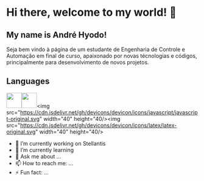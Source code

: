 

# Hi there, welcome to my world! 👋
## My name is André Hyodo!

Seja bem vindo à página de um estudante de Engenharia de Controle e Automação em final de curso, apaixonado por novas técnologias e códigos, principalmente para desenvolvimento de novos projetos.

## Languages
<img src="https://cdn.jsdelivr.net/gh/devicons/devicon/icons/c/c-original.svg" width="40" height="40"/><img src="https://cdn.jsdelivr.net/gh/devicons/devicon/icons/csharp/csharp-original.svg" width="40" height="40"/><img src="https://cdn.jsdelivr.net/gh/devicons/devicon/icons/javascript/javascript-original.svg" width="40" height="40/><img src="https://cdn.jsdelivr.net/gh/devicons/devicon/icons/latex/latex-original.svg" width="40" height="40/>

- 🔭 I’m currently working on Stellantis
- 🌱 I’m currently learning 
- 💬 Ask me about ...
- 📫 How to reach me: ...
- ⚡ Fun fact: ...
